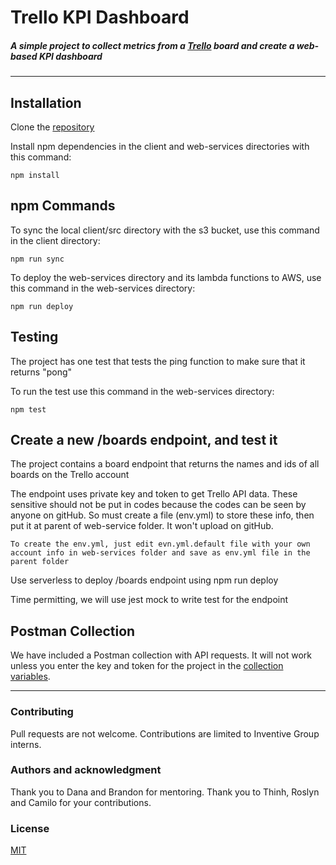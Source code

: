# Trello KPI Dashboard
##### A simple project to collect metrics from a [Trello](https://www.trello.com) board and create a web-based KPI dashboard

----
## Installation
Clone the [repository](https://github.com/inventivegroup/interns-oct2018)

Install npm dependencies in the client and web-services directories with this command:
```
npm install
```
## npm Commands
To sync the local client/src directory with the s3 bucket, use this command in the client directory:
```
npm run sync
```
To deploy the web-services directory and its lambda functions to AWS, use this command in the web-services directory:
```
npm run deploy
```
## Testing
The project has one test that tests the ping function to make sure that it returns "pong"

To run the test use this command in the web-services directory:
```
npm test
```
## Create a new /boards endpoint, and test it
The project contains a board endpoint that returns the names and ids of all boards on the Trello account

The endpoint uses private key and token to get Trello API data. These sensitive should not be put in codes because the codes can be seen by anyone on gitHub. So must create a file (env.yml) to store these info, then put it at parent of web-service folder. It won't upload on gitHub. 
```
To create the env.yml, just edit evn.yml.default file with your own account info in web-services folder and save as env.yml file in the parent folder
```
Use serverless to deploy /boards endpoint using npm run deploy

Time permitting, we will use jest mock to write test for the endpoint



## Postman Collection
We have included a Postman collection with API requests.  It will not work unless you enter the key and token for the project in the [collection variables](https://www.getpostman.com/docs/v5/postman/environments_and_globals/variables).

----
### Contributing
Pull requests are not welcome.  Contributions are limited to Inventive Group interns.

### Authors and acknowledgment
Thank you to Dana and Brandon for mentoring.  Thank you to Thinh, Roslyn and Camilo for your contributions.

### License
[MIT](https://choosealicense.com/licenses/mit/)
